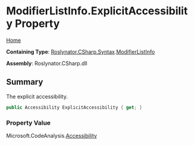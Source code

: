 # ModifierListInfo\.ExplicitAccessibility Property <a name="_Top"></a>

[Home](../../../../../README.md)

**Containing Type**: [Roslynator.CSharp.Syntax](../../README.md#_Top)\.[ModifierListInfo](../README.md#_Top)

**Assembly**: Roslynator\.CSharp\.dll

## Summary

The explicit accessibility\.

```csharp
public Accessibility ExplicitAccessibility { get; }
```

### Property Value

Microsoft\.CodeAnalysis\.[Accessibility](https://docs.microsoft.com/en-us/dotnet/api/microsoft.codeanalysis.accessibility)

